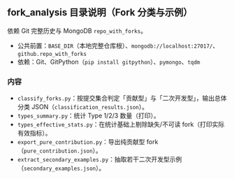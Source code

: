 ## fork_analysis 目录说明（Fork 分类与示例）

依赖 Git 完整历史与 MongoDB `repo_with_forks`。
- 公共前置：`BASE_DIR`（本地完整仓库根）、`mongodb://localhost:27017/`、`github.repo_with_forks`
- 依赖：Git、GitPython（`pip install gitpython`）、`pymongo`、`tqdm`

### 内容
- `classify_forks.py`：按提交集合判定「贡献型」与「二次开发型」，输出总体分类 JSON（`classification_results.json`）。
- `types_summary.py`：统计 Type 1/2/3 数量（打印）。
- `types_effective_stats.py`：在统计基础上剔除缺失/不可读 fork（打印实际有效指标）。
- `export_pure_contribution.py`：导出纯贡献型 fork（`pure_contribution.json`）。
- `extract_secondary_examples.py`：抽取若干二次开发型示例（`secondary_examples.json`）。

